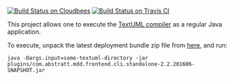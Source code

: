  
[![Build Status on Cloudbees](https://textuml.ci.cloudbees.com/buildStatus/icon?job=standalone-textuml-toolkit)](https://textuml.ci.cloudbees.com/job/standalone-textuml-toolkit/)
[![Build Status on Travis CI](https://travis-ci.org/abstratt/standalone-textuml.svg?branch=master)](https://travis-ci.org/abstratt/standalone-textuml.svg?branch=master)

This project allows one to execute the [TextUML compiler](http://abstratt.github.io/textuml/) as a regular Java application.

To execute, unpack the latest deployment bundle zip file from [here](https://repository-textuml.forge.cloudbees.com/snapshot/com/abstratt/mdd/com.abstratt.mdd.frontend.cli.standalone/2.2.201606-SNAPSHOT/), and run:

```
java -Dargs.input=some-textuml-directory -jar plugins/com.abstratt.mdd.frontend.cli.standalone-2.2.201606-SNAPSHOT.jar
```
